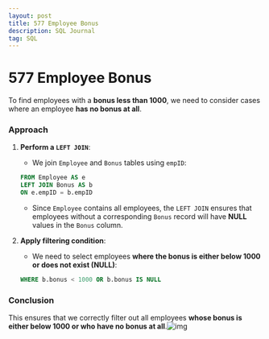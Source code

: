 ```yaml
---
layout: post
title: 577 Employee Bonus
description: SQL Journal
tag: SQL
---
```


# 577 Employee Bonus

To find employees with a **bonus less than 1000**, we need to consider cases where an employee **has no bonus at all**.

### **Approach**
1. **Perform a `LEFT JOIN`**:
   - We join `Employee` and `Bonus` tables using `empID`:

   ```sql
   FROM Employee AS e
   LEFT JOIN Bonus AS b
   ON e.empID = b.empID
   ```
   - Since `Employee` contains all employees, the `LEFT JOIN` ensures that employees without a corresponding `Bonus` record will have **NULL** values in the `Bonus` column.

2. **Apply filtering condition**:
   - We need to select employees **where the bonus is either below 1000 or does not exist (NULL)**:

   ```sql
   WHERE b.bonus < 1000 OR b.bonus IS NULL
   ```

### **Conclusion**
This ensures that we correctly filter out all employees **whose bonus is either below 1000 or who have no bonus at all**.![img](https://api2.mubu.com/v3/document_image/30352914_6802bbc5-e841-42d5-c426-12b115bc62d3.png)
